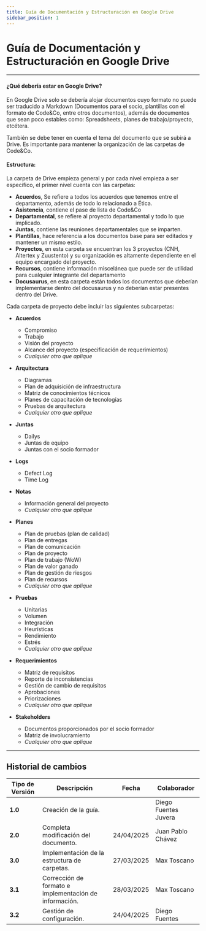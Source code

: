 ```yaml
---
title: Guía de Documentación y Estructuración en Google Drive
sidebar_position: 1
---
```


# Guía de Documentación y Estructuración en Google Drive

---

#### ¿Qué debería estar en Google Drive?

En Google Drive solo se debería alojar documentos cuyo formato no puede ser traducido a Markdown (Documentos para el socio, plantillas con el formato de Code&Co, entre otros documentos), además de documentos que sean poco estables como: Spreadsheets, planes de trabajo/proyecto, etcétera.

También se debe tener en cuenta el tema del documento que se subirá a Drive. Es importante para mantener la organización de las carpetas de Code&Co.

#### Estructura:

La carpeta de Drive empieza general y por cada nivel empieza a ser específico, el primer nivel cuenta con las carpetas:

- **Acuerdos**, Se refiere a todos los acuerdos que tenemos entre el departamento, además de todo lo relacionado a Ética.
- **Asistencia**, contiene el pase de lista de Code&Co
- **Departamental**, se refiere al proyecto departamental y todo lo que implicado.
- **Juntas**, contiene las reuniones departamentales que se imparten.
- **Plantillas**, hace referencia a los documentos base para ser editados y mantener un mismo estilo.
- **Proyectos**, en esta carpeta se encuentran los 3 proyectos (CNH, Altertex y Zuustento) y su organización es altamente dependiente en el equipo encargado del proyecto.
- **Recursos**, contiene información miscelánea que puede ser de utilidad para cualquier integrante del departamento
- **Docusaurus**, en esta carpeta están todos los documentos que deberían implementarse dentro del docusaurus y no deberían estar presentes dentro del Drive.

Cada carpeta de proyecto debe incluir las siguientes subcarpetas:

- **Acuerdos**

  - Compromiso
  - Trabajo
  - Visión del proyecto
  - Alcance del proyecto (especificación de requerimientos)
  - _Cualquier otro que aplique_

- **Arquitectura**

  - Diagramas
  - Plan de adquisición de infraestructura
  - Matriz de conocimientos técnicos
  - Planes de capacitación de tecnologías
  - Pruebas de arquitectura
  - _Cualquier otro que aplique_

- **Juntas**

  - Dailys
  - Juntas de equipo
  - Juntas con el socio formador

- **Logs**

  - Defect Log
  - Time Log

- **Notas**

  - Información general del proyecto
  - _Cualquier otro que aplique_

- **Planes**

  - Plan de pruebas (plan de calidad)
  - Plan de entregas
  - Plan de comunicación
  - Plan de proyecto
  - Plan de trabajo (WoW)
  - Plan de valor ganado
  - Plan de gestión de riesgos
  - Plan de recursos
  - _Cualquier otro que aplique_

- **Pruebas**

  - Unitarias
  - Volumen
  - Integración
  - Heurísticas
  - Rendimiento
  - Estrés
  - _Cualquier otro que aplique_

- **Requerimientos**

  - Matriz de requisitos
  - Reporte de inconsistencias
  - Gestión de cambio de requisitos
  - Aprobaciones
  - Priorizaciones
  - _Cualquier otro que aplique_

- **Stakeholders**
  - Documentos proporcionados por el socio formador
  - Matriz de involucramiento
  - _Cualquier otro que aplique_

---

## Historial de cambios

| **Tipo de Versión** | **Descripción** | **Fecha** | **Colaborador** |
| ------------------- | --------------- | --------- | --------------- |
| **1.0** | Creación de la guía.   |  | Diego Fuentes Juvera |
| **2.0** | Completa modificación del documento.  | 24/04/2025 | Juan Pablo Chávez |
| **3.0** |  Implementación de la estructura de carpetas.  | 27/03/2025 | Max Toscano |
| **3.1** |  Corrección de formato e implementación de información.  | 28/03/2025 | Max Toscano |
| **3.2** |  Gestión de configuración.  | 24/04/2025 | Diego Fuentes |
